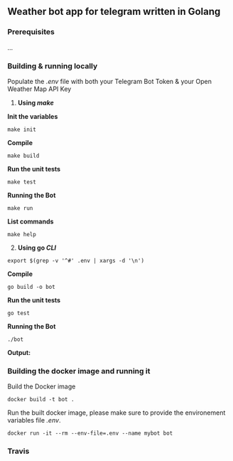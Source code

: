 ## Weather bot app for telegram written in Golang


### Prerequisites
 ...

### Building & running locally
Populate the *.env* file with both your Telegram Bot Token & your Open Weather Map API Key
1. **Using **_make_****


**Init the variables**
```shell
make init
```

**Compile**
```shell
make build
```
**Run the unit tests**
```shell
make test
```
**Running the Bot**
```shell
make run
```
**List commands**
```shell
make help
```

2. **Using go **_CLI_****
```shell
export $(grep -v '^#' .env | xargs -d '\n')
```
**Compile**
```shell
go build -o bot
```
**Run the unit tests**
```shell
go test
```
**Running the Bot**
```shell
./bot
```
**Output:**

### Building the docker image and running it
Build the Docker image

```shell
docker build -t bot .
```

Run the built docker image, please make sure to provide the environement variables file *.env*.
```shell
docker run -it --rm --env-file=.env --name mybot bot
```

### Travis